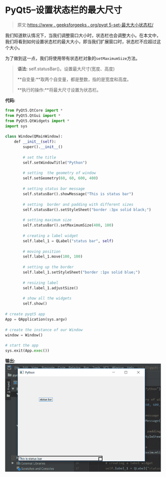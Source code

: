 # PyQt5–设置状态栏的最大尺寸

> 原文:[https://www . geeksforgeeks . org/pyqt 5-set-最大大小状态栏/](https://www.geeksforgeeks.org/pyqt5-set-maximum-size-of-status-bar/)

我们知道默认情况下，当我们调整窗口大小时，状态栏也会调整大小。在本文中，我们将看到如何设置状态栏的最大大小，即当我们扩展窗口时，状态栏不应超过这个大小。

为了做到这一点，我们将使用带有状态栏对象的`setMaximumSize`方法。

> **语法:** self.statusBar()。设置最大尺寸(宽度、高度)
> 
> **自变量:**取两个自变量，都是整数，指的是宽度和高度。
> 
> **执行的操作:**将最大尺寸设置为状态栏。

**代码:**

```py
from PyQt5.QtCore import * 
from PyQt5.QtGui import * 
from PyQt5.QtWidgets import * 
import sys

class Window(QMainWindow):
    def __init__(self):
        super().__init__()

        # set the title
        self.setWindowTitle("Python")

        # setting  the geometry of window
        self.setGeometry(60, 60, 600, 400)

        # setting status bar message
        self.statusBar().showMessage("This is status bar")

        # setting  border and padding with different sizes
        self.statusBar().setStyleSheet("border :3px solid black;")

        # setting maximum size
        self.statusBar().setMaximumSize(400, 100)

        # creating a label widget
        self.label_1 = QLabel("status bar", self)

        # moving position
        self.label_1.move(100, 100)

        # setting up the border
        self.label_1.setStyleSheet("border :1px solid blue;")

        # resizing label
        self.label_1.adjustSize()

        # show all the widgets
        self.show()

# create pyqt5 app
App = QApplication(sys.argv)

# create the instance of our Window
window = Window()

# start the app
sys.exit(App.exec())
```

**输出:**
![](img/180b8299df7fd38f0089545f18172dec.png)